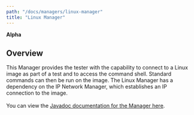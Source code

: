 ```yaml
---
path: "/docs/managers/linux-manager"
title: "Linux Manager"
---
```


**Alpha**

## Overview
This Manager provides the tester with the capability to                      connect to a Linux image as part of a test and to access                      the command shell. Standard commands can then be run on                      the image. The Linux Manager has a dependency on the IP Network                      Manager, which establishes an IP connection to the image.     <br><br>                                                                               You can view the <a href=                     "https://javadoc.galasa.dev/dev/galasa/linux/package-summary.html"                     target="_blank" rel="noopener noreferrer">Javadoc                     documentation for the Manager here</a>. <br>                     <br>





